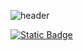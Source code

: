 ![header](https://capsule-render.vercel.app/api?type=waving&color=auto&height=300&section=header&text=Hello,%20World!&fontSize=90&animation=fadeIn&fontAlignY=38&descAlignY=51&descAlign=62)

[![Static Badge](https://img.shields.io/badge/:badgeContent)](https://img.shields.io/badge/any_text-you_like-blue)
